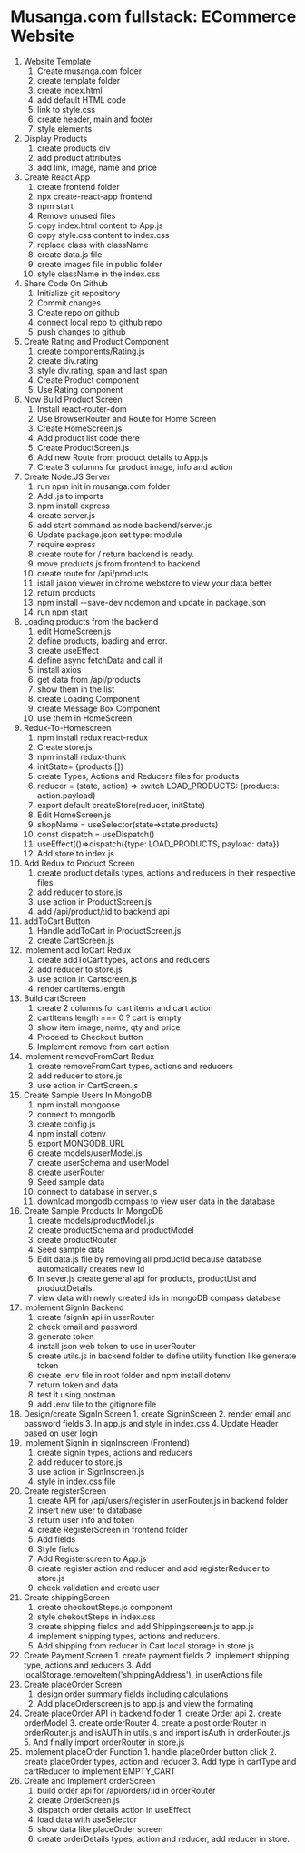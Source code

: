 # Musanga.com fullstack: ECommerce Website
1. Website Template
   1. Create musanga.com folder
   2. create template folder
   3. create index.html
   4. add default HTML code
   5. link to style.css
   6. create header, main and footer
   7. style elements
2. Display Products
   1. create products div
   2. add product attributes
   3. add link, image, name and price
3. Create React App
   1. create frontend folder
   2. npx create-react-app frontend
   2. npm start
   3. Remove unused files
   4. copy index.html content to App.js
   5. copy style.css content to index.css
   6. replace class with className
   7. create data.js file
   8. create images file in public folder
   9. style className in the index.css
4. Share Code On Github
   1. Initialize git repository
   2. Commit changes
   4. Create repo on github
   5. connect local repo to github repo
   6. push changes to github
5. Create Rating and Product Component
   1. create components/Rating.js
   2. create div.rating
   3. style div.rating, span and last span
   4. Create Product component
   5. Use Rating component
6. Now Build Product Screen
   1. Install react-router-dom
   2. Use BrowserRouter and Route for Home Screen
   3. Create HomeScreen.js
   4. Add product list code there
   5. Create ProductScreen.js
   6. Add new Route from product details to App.js
   7. Create 3 columns for product image, info and action
7. Create Node.JS Server
   1. run npm init in musanga.com folder
   3. Add .js to imports
   4. npm install express
   5. create server.js
   6. add start command as node backend/server.js
   7. Update package.json set type: module
   8. require express
   9. create route for / return backend is ready.
   10. move products.js from frontend to backend
   11. create route for /api/products
   12. istall jason viewer in chrome webstore to view your data better
   13. return products
   14. npm install --save-dev nodemon and update in package.json
   14. run npm start
8. Loading products from the backend
   1. edit HomeScreen.js
   2. define products, loading and error.
   3. create useEffect
   4. define async fetchData and call it
   5. install axios
   6. get data from /api/products
   7. show them in the list
   8. create Loading Component
   9. create Message Box Component
   10. use them in HomeScreen
9. Redux-To-Homescreen
   1. npm install redux react-redux
   2. Create store.js
   3. npm install redux-thunk
   3. initState= {products:[]}
   4. create Types, Actions and Reducers files for products
   4. reducer = (state, action) => switch LOAD_PRODUCTS: {products: action.payload}
   5. export default createStore(reducer, initState)
   6. Edit HomeScreen.js
   7. shopName = useSelector(state=>state.products)
   8. const dispatch = useDispatch()
   9. useEffect(()=>dispatch({type: LOAD_PRODUCTS, payload: data})
   10. Add store to index.js
10. Add Redux to Product Screen
     1. create product details types, actions and reducers in their respective files
     2. add reducer to store.js
     3. use action in ProductScreen.js
     4. add /api/product/:id to backend api
11. addToCart Button
    1. Handle addToCart in ProductScreen.js
    2. create CartScreen.js
12. Implement addToCart Redux
    1. create addToCart types, actions and reducers
    2. add reducer to store.js
    3. use action in Cartscreen.js
    4. render cartItems.length 
13. Build cartScreen
    1. create 2 columns for cart items and cart action
    2. cartItems.length === 0 ? cart is empty
    3. show item image, name, qty and price
    4. Proceed to Checkout button
    5. Implement remove from cart action
14. Implement removeFromCart Redux
    1. create removeFromCart types, actions and reducers
    2. add reducer to store.js
    3. use action in CartScreen.js
15. Create Sample Users In MongoDB
    1. npm install mongoose
    2. connect to mongodb
    3. create config.js
    4. npm install dotenv
    5. export MONGODB_URL
    6. create models/userModel.js
    7. create userSchema and userModel
    8. create userRouter
    9. Seed sample data
    10. connect to database in server.js
    11. download mongodb compass to view user data in the database
16. Create Sample Products In MongoDB
    1. create models/productModel.js
    2. create productSchema and productModel
    3. create productRouter
    4. Seed sample data
    5. Edit data.js file by removing all productId because database automatically creates new Id
    6. In sever.js create general api for products, productList and productDetails.
    7. view data with newly created ids in mongoDB compass database
17. Implement SignIn Backend
    1. create /signIn api in userRouter
    2. check email and password
    3. generate token
    4. install json web token to use in userRouter
    5. create utils.js in backend folder to define utility function like generate token
    6. create .env file in root folder and npm install dotenv
    7. return token and data
    8. test it using postman   
    9. add .env file to the gitignore file
18.  Design/create SignIn Screen
    1. create SigninScreen
    2. render email and password fields
    3. In app.js and style in index.css
    4. Update Header based on user login
19. Implement SignIn  in signInscreen (Frontend)
    1. create signin types, actions and reducers
    2. add reducer to store.js
    3. use action in SignInscreen.js
    4. style in index.css file
20. Create registerScreen
    1. create API for /api/users/register in userRouter.js in backend folder
    2. insert new user to database
    3. return user info and token
    4. create RegisterScreen in frontend folder
    5. Add fields
    6. Style fields
    7. Add Registerscreen to App.js
    8. create register action and reducer and add registerReducer to store.js
    9. check validation and create user
21. Create shippingScreen
    1. create checkoutSteps.js component
    2. style chekoutSteps in index.css
    3. create shipping fields and add Shippingscreen.js to app.js
    4. implement shipping types, actions and reducers.
    5. Add shipping from reducer in Cart local storage in store.js
22.  Create Payment Screen
    1. create payment fields
    2. implement shipping type, actions and reducers
    3. Add  localStorage.removeItem('shippingAddress'), in userActions file
23. Create placeOrder Screen
    1. design order summary fields including calculations
    2. Add placeOrderscreen.js to app.js and view the formating
24.  Create placeOrder API in backend folder
    1. create Order api
    2. create orderModel
    3. create orderRouter
    4. create a post orderRouter in orderRouter.js and isAUTh in utils.js and import isAuth in orderRouter.js
    5. And finally import orderRouter in store.js
25.  Implement placeOrder Function
    1. handle placeOrder button click
    2. create placeOrder types, action and reducer
    3. Add type in cartType and cartReducer to implement EMPTY_CART 
26. Create and Implement orderScreen
    1. build order api for /api/orders/:id in orderRouter
    2. create OrderScreen.js
    3. dispatch order details action in useEffect
    4. load data with useSelector
    5. show data like placeOrder screen
    6. create orderDetails types, action and reducer, add reducer in store.

